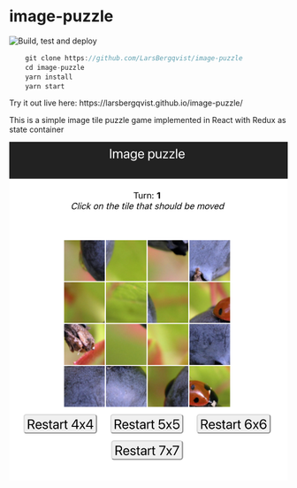 # image-puzzle
![Build, test and deploy](https://github.com/larsbergqvist/image-puzzle/actions/workflows/ci.yml/badge.svg)

<p>

```javascript
    git clone https://github.com/LarsBergqvist/image-puzzle
    cd image-puzzle
    yarn install
    yarn start
```
<p>Try it out live here: https://larsbergqvist.github.io/image-puzzle/  
<p>This is a simple image tile puzzle game implemented in React with Redux as state container  
    
![Alt text](https://github.com/LarsBergqvist/image-puzzle/blob/main/screenshot.png?raw=true 'Image puzzle')

